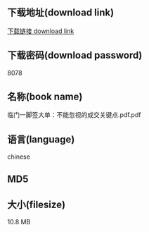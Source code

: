 ## 下载地址(download link)
[下载链接 download link](https://tutu365.netlify.app/?s=%E4%B8%B4%E9%97%A8%E4%B8%80%E8%84%9A%E7%AD%BE%E5%A4%A7%E5%8D%95%EF%BC%9A%E4%B8%8D%E8%83%BD%E5%BF%BD%E8%A7%86%E7%9A%84%E6%88%90%E4%BA%A4%E5%85%B3%E9%94%AE%E7%82%B9.pdf)

## 下载密码(download password)
8078

## 名称(book name)
临门一脚签大单：不能忽视的成交关键点.pdf.pdf

## 语言(language)
chinese

## MD5


## 大小(filesize)
10.8 MB
